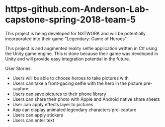 # https-github.com-Anderson-Lab-capstone-spring-2018-team-5

This project is being developed for N3TWORK and will be potentially incorporated into their game "Legendary: Game of Heroes".

This project is and augmented reality selfie application written in C# using the Unity game engine. This is done because their game was developed in Unity and will provide easy integration potential in the future. 

User Stories:
 - Users will be able to choose heroes to take pictures with
 - Users can take a front-gacing selfie with the hero in the picture pre-capture
 - Users can save pictures to their phone library
 - Users can share their photo with Apple and Android native share sheets
 - User can apply effects layer to pictures
 - App can display animated legendary characters pre-capture
 - Users can apply stickers
 - Users can enter text
 
 
